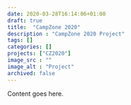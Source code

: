 ```yaml
---
date: 2020-03-28T16:14:06+01:00
draft: true
title:  "CampZone 2020"
description : "CampZone 2020 Project"
tags: []
categories: []
projects: ["CZ2020"]
image_src : ""
image_alt : "Project"
archived: false
---
```


Content goes here.
